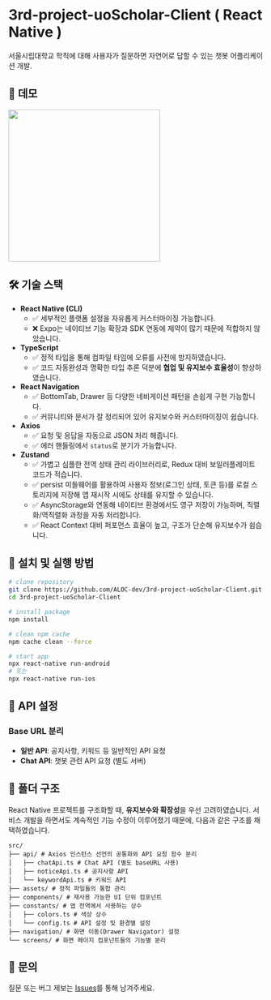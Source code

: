 # 3rd-project-uoScholar-Client ( React Native )

서울시립대학교 학칙에 대해 사용자가 질문하면 자연어로 답할 수 있는 챗봇 어플리케이션 개발.

## 📱 데모

<img src="./src/assets/demo.gif" width="300" />

## 🛠 기술 스택

- **React Native (CLI)**
  - ✅ 세부적인 플랫폼 설정을 자유롭게 커스터마이징 가능합니다.
  - ❌ Expo는 네이티브 기능 확장과 SDK 연동에 제약이 많기 때문에 적합하지 않았습니다.
- **TypeScript**
  - ✅ 정적 타입을 통해 컴파일 타임에 오류를 사전에 방지하였습니다.
  - ✅ 코드 자동완성과 명확한 타입 추론 덕분에 **협업 및 유지보수 효율성**이 향상하였습니다.
- **React Navigation**
  - ✅ BottomTab, Drawer 등 다양한 네비게이션 패턴을 손쉽게 구현 가능합니다.
  - ✅ 커뮤니티와 문서가 잘 정리되어 있어 유지보수와 커스터마이징이 쉽습니다.
- **Axios**
  - ✅ 요청 및 응답을 자동으로 JSON 처리 해줍니다.
  - ✅ 에러 핸들링에서 ```status```로 분기가 가능합니다.
- **Zustand**
  - ✅ 가볍고 심플한 전역 상태 관리 라이브러리로, Redux 대비 보일러플레이트 코드가 적습니다.
  - ✅ persist 미들웨어를 활용하여 사용자 정보(로그인 상태, 토큰 등)를 로컬 스토리지에 저장해 앱 재시작 시에도 상태를 유지할 수 있습니다.
  - ✅ AsyncStorage와 연동해 네이티브 환경에서도 영구 저장이 가능하며, 직렬화/역직렬화 과정을 자동 처리합니다.
  - ✅ React Context 대비 퍼포먼스 효율이 높고, 구조가 단순해 유지보수가 쉽습니다.

## 🚀 설치 및 실행 방법

```bash
# clone repository
git clone https://github.com/ALOC-dev/3rd-project-uoScholar-Client.git
cd 3rd-project-uoScholar-Client

# install package
npm install

# clean npm cache
npm cache clean --force

# start app
npx react-native run-android
# 또는
npx react-native run-ios
```

## 🔧 API 설정

### Base URL 분리
- **일반 API**: 공지사항, 키워드 등 일반적인 API 요청
- **Chat API**: 챗봇 관련 API 요청 (별도 서버)

## 📁 폴더 구조
React Native 프로젝트를 구조화할 때, **유지보수와 확장성**을 우선 고려하였습니다. 서비스 개발을 하면서도 계속적인 기능 수정이 이루어졌기 때문에, 다음과 같은 구조를 채택하였습니다.
```
src/
├── api/ # Axios 인스턴스 선언의 공통화와 API 요청 함수 분리
│   ├── chatApi.ts # Chat API (별도 baseURL 사용)
│   ├── noticeApi.ts # 공지사항 API
│   └── keywordApi.ts # 키워드 API
├── assets/ # 정적 파일들의 통합 관리
├── components/ # 재사용 가능한 UI 단위 컴포넌트
├── constants/ # 앱 전역에서 사용하는 상수
│   ├── colors.ts # 색상 상수
│   └── config.ts # API 설정 및 환경별 설정
├── navigation/ # 화면 이동(Drawer Navigator) 설정
└── screens/ # 화면 페이지 컴포넌트들의 기능별 분리
```

## 🙋 문의

질문 또는 버그 제보는 [Issues](https://github.com/ALOC-dev/3rd-project-uoScholar-Client/issues)를 통해 남겨주세요.
